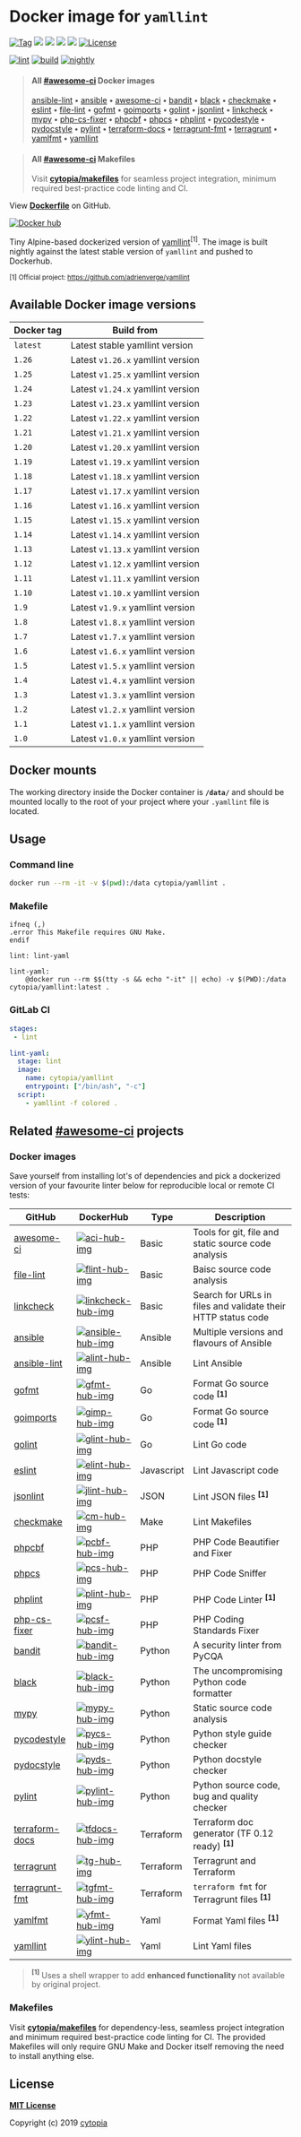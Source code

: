 # Docker image for `yamllint`

[![Tag](https://img.shields.io/github/tag/cytopia/docker-yamllint.svg)](https://github.com/cytopia/docker-yamllint/releases)
[![](https://images.microbadger.com/badges/version/cytopia/yamllint:latest.svg?&kill_cache=1)](https://microbadger.com/images/cytopia/yamllint:latest "yamllint")
[![](https://images.microbadger.com/badges/image/cytopia/yamllint:latest.svg?&kill_cache=1)](https://microbadger.com/images/cytopia/yamllint:latest "yamllint")
[![](https://img.shields.io/docker/pulls/cytopia/yamllint.svg)](https://hub.docker.com/r/cytopia/yamllint)
[![](https://img.shields.io/badge/github-cytopia%2Fdocker--yamllint-red.svg)](https://github.com/cytopia/docker-yamllint "github.com/cytopia/docker-yamllint")
[![License](https://img.shields.io/badge/license-MIT-%233DA639.svg)](https://opensource.org/licenses/MIT)

[![lint](https://github.com/cytopia/docker-yamllint/workflows/lint/badge.svg)](https://github.com/cytopia/docker-yamllint/actions?query=workflow%3Alint)
[![build](https://github.com/cytopia/docker-yamllint/workflows/build/badge.svg)](https://github.com/cytopia/docker-yamllint/actions?query=workflow%3Abuild)
[![nightly](https://github.com/cytopia/docker-yamllint/workflows/nightly/badge.svg)](https://github.com/cytopia/docker-yamllint/actions?query=workflow%3Anightly)

> #### All [#awesome-ci](https://github.com/topics/awesome-ci) Docker images
>
> [ansible-lint][alint-git-lnk] **•**
> [ansible][ansible-git-lnk] **•**
> [awesome-ci][aci-git-lnk] **•**
> [bandit][bandit-git-lnk] **•**
> [black][black-git-lnk] **•**
> [checkmake][cm-git-lnk] **•**
> [eslint][elint-git-lnk] **•**
> [file-lint][flint-git-lnk] **•**
> [gofmt][gfmt-git-lnk] **•**
> [goimports][gimp-git-lnk] **•**
> [golint][glint-git-lnk] **•**
> [jsonlint][jlint-git-lnk] **•**
> [linkcheck][linkcheck-git-lnk] **•**
> [mypy][mypy-git-lnk] **•**
> [php-cs-fixer][pcsf-git-lnk] **•**
> [phpcbf][pcbf-git-lnk] **•**
> [phpcs][pcs-git-lnk] **•**
> [phplint][plint-git-lnk] **•**
> [pycodestyle][pycs-git-lnk] **•**
> [pydocstyle][pyds-git-lnk] **•**
> [pylint][pylint-git-lnk] **•**
> [terraform-docs][tfdocs-git-lnk] **•**
> [terragrunt-fmt][tgfmt-git-lnk] **•**
> [terragrunt][tg-git-lnk] **•**
> [yamlfmt][yfmt-git-lnk] **•**
> [yamllint][ylint-git-lnk]

> #### All [#awesome-ci](https://github.com/topics/awesome-ci) Makefiles
>
> Visit **[cytopia/makefiles](https://github.com/cytopia/makefiles)** for seamless project integration, minimum required best-practice code linting and CI.

View **[Dockerfile](https://github.com/cytopia/docker-yamllint/blob/master/Dockerfile)** on GitHub.

[![Docker hub](http://dockeri.co/image/cytopia/yamllint?&kill_cache=1)](https://hub.docker.com/r/cytopia/yamllint)

Tiny Alpine-based dockerized version of [yamllint](https://github.com/adrienverge/yamllint)<sup>[1]</sup>.
The image is built nightly against the latest stable version of `yamllint` and pushed to Dockerhub.

<sup>[1] Official project: https://github.com/adrienverge/yamllint</sup>


## Available Docker image versions

| Docker tag | Build from |
|------------|------------|
| `latest`   | Latest stable yamllint version    |
| `1.26`     | Latest `v1.26.x` yamllint version |
| `1.25`     | Latest `v1.25.x` yamllint version |
| `1.24`     | Latest `v1.24.x` yamllint version |
| `1.23`     | Latest `v1.23.x` yamllint version |
| `1.22`     | Latest `v1.22.x` yamllint version |
| `1.21`     | Latest `v1.21.x` yamllint version |
| `1.20`     | Latest `v1.20.x` yamllint version |
| `1.19`     | Latest `v1.19.x` yamllint version |
| `1.18`     | Latest `v1.18.x` yamllint version |
| `1.17`     | Latest `v1.17.x` yamllint version |
| `1.16`     | Latest `v1.16.x` yamllint version |
| `1.15`     | Latest `v1.15.x` yamllint version |
| `1.14`     | Latest `v1.14.x` yamllint version |
| `1.13`     | Latest `v1.13.x` yamllint version |
| `1.12`     | Latest `v1.12.x` yamllint version |
| `1.11`     | Latest `v1.11.x` yamllint version |
| `1.10`     | Latest `v1.10.x` yamllint version |
| `1.9`      | Latest `v1.9.x` yamllint version  |
| `1.8`      | Latest `v1.8.x` yamllint version  |
| `1.7`      | Latest `v1.7.x` yamllint version  |
| `1.6`      | Latest `v1.6.x` yamllint version  |
| `1.5`      | Latest `v1.5.x` yamllint version  |
| `1.4`      | Latest `v1.4.x` yamllint version  |
| `1.3`      | Latest `v1.3.x` yamllint version  |
| `1.2`      | Latest `v1.2.x` yamllint version  |
| `1.1`      | Latest `v1.1.x` yamllint version  |
| `1.0`      | Latest `v1.0.x` yamllint version  |


## Docker mounts

The working directory inside the Docker container is **`/data/`** and should be mounted locally to
the root of your project where your `.yamllint` file is located.


## Usage

### Command line
```bash
docker run --rm -it -v $(pwd):/data cytopia/yamllint .
```

### Makefile
```make
ifneq (,)
.error This Makefile requires GNU Make.
endif

lint: lint-yaml

lint-yaml:
	@docker run --rm $$(tty -s && echo "-it" || echo) -v $(PWD):/data cytopia/yamllint:latest .
```

### GitLab CI
```yaml
stages:
 - lint

lint-yaml:
  stage: lint
  image:
    name: cytopia/yamllint
    entrypoint: ["/bin/ash", "-c"]
  script:
    - yamllint -f colored .
```


## Related [#awesome-ci](https://github.com/topics/awesome-ci) projects

### Docker images

Save yourself from installing lot's of dependencies and pick a dockerized version of your favourite
linter below for reproducible local or remote CI tests:

| GitHub | DockerHub | Type | Description |
|--------|-----------|------|-------------|
| [awesome-ci][aci-git-lnk]        | [![aci-hub-img]][aci-hub-lnk]         | Basic      | Tools for git, file and static source code analysis |
| [file-lint][flint-git-lnk]       | [![flint-hub-img]][flint-hub-lnk]     | Basic      | Baisc source code analysis |
| [linkcheck][linkcheck-git-lnk]   | [![linkcheck-hub-img]][flint-hub-lnk] | Basic      | Search for URLs in files and validate their HTTP status code |
| [ansible][ansible-git-lnk]       | [![ansible-hub-img]][ansible-hub-lnk] | Ansible    | Multiple versions and flavours of Ansible |
| [ansible-lint][alint-git-lnk]    | [![alint-hub-img]][alint-hub-lnk]     | Ansible    | Lint Ansible |
| [gofmt][gfmt-git-lnk]            | [![gfmt-hub-img]][gfmt-hub-lnk]       | Go         | Format Go source code **<sup>[1]</sup>** |
| [goimports][gimp-git-lnk]        | [![gimp-hub-img]][gimp-hub-lnk]       | Go         | Format Go source code **<sup>[1]</sup>** |
| [golint][glint-git-lnk]          | [![glint-hub-img]][glint-hub-lnk]     | Go         | Lint Go code |
| [eslint][elint-git-lnk]          | [![elint-hub-img]][elint-hub-lnk]     | Javascript | Lint Javascript code |
| [jsonlint][jlint-git-lnk]        | [![jlint-hub-img]][jlint-hub-lnk]     | JSON       | Lint JSON files **<sup>[1]</sup>** |
| [checkmake][cm-git-lnk]          | [![cm-hub-img]][cm-hub-lnk]           | Make       | Lint Makefiles |
| [phpcbf][pcbf-git-lnk]           | [![pcbf-hub-img]][pcbf-hub-lnk]       | PHP        | PHP Code Beautifier and Fixer |
| [phpcs][pcs-git-lnk]             | [![pcs-hub-img]][pcs-hub-lnk]         | PHP        | PHP Code Sniffer |
| [phplint][plint-git-lnk]         | [![plint-hub-img]][plint-hub-lnk]     | PHP        | PHP Code Linter **<sup>[1]</sup>** |
| [php-cs-fixer][pcsf-git-lnk]     | [![pcsf-hub-img]][pcsf-hub-lnk]       | PHP        | PHP Coding Standards Fixer |
| [bandit][bandit-git-lnk]         | [![bandit-hub-img]][bandit-hub-lnk]   | Python     | A security linter from PyCQA
| [black][black-git-lnk]           | [![black-hub-img]][black-hub-lnk]     | Python     | The uncompromising Python code formatter |
| [mypy][mypy-git-lnk]             | [![mypy-hub-img]][mypy-hub-lnk]       | Python     | Static source code analysis |
| [pycodestyle][pycs-git-lnk]      | [![pycs-hub-img]][pycs-hub-lnk]       | Python     | Python style guide checker |
| [pydocstyle][pyds-git-lnk]       | [![pyds-hub-img]][pyds-hub-lnk]       | Python     | Python docstyle checker |
| [pylint][pylint-git-lnk]         | [![pylint-hub-img]][pylint-hub-lnk]   | Python     | Python source code, bug and quality checker |
| [terraform-docs][tfdocs-git-lnk] | [![tfdocs-hub-img]][tfdocs-hub-lnk]   | Terraform  | Terraform doc generator (TF 0.12 ready) **<sup>[1]</sup>** |
| [terragrunt][tg-git-lnk]         | [![tg-hub-img]][tg-hub-lnk]           | Terraform  | Terragrunt and Terraform |
| [terragrunt-fmt][tgfmt-git-lnk]  | [![tgfmt-hub-img]][tgfmt-hub-lnk]     | Terraform  | `terraform fmt` for Terragrunt files **<sup>[1]</sup>** |
| [yamlfmt][yfmt-git-lnk]          | [![yfmt-hub-img]][yfmt-hub-lnk]       | Yaml       | Format Yaml files **<sup>[1]</sup>** |
| [yamllint][ylint-git-lnk]        | [![ylint-hub-img]][ylint-hub-lnk]     | Yaml       | Lint Yaml files |

> **<sup>[1]</sup>** Uses a shell wrapper to add **enhanced functionality** not available by original project.

[aci-git-lnk]: https://github.com/cytopia/awesome-ci
[aci-hub-img]: https://img.shields.io/docker/pulls/cytopia/awesome-ci.svg
[aci-hub-lnk]: https://hub.docker.com/r/cytopia/awesome-ci

[flint-git-lnk]: https://github.com/cytopia/docker-file-lint
[flint-hub-img]: https://img.shields.io/docker/pulls/cytopia/file-lint.svg
[flint-hub-lnk]: https://hub.docker.com/r/cytopia/file-lint

[linkcheck-git-lnk]: https://github.com/cytopia/docker-linkcheck
[linkcheck-hub-img]: https://img.shields.io/docker/pulls/cytopia/linkcheck.svg
[linkcheck-hub-lnk]: https://hub.docker.com/r/cytopia/linkcheck

[jlint-git-lnk]: https://github.com/cytopia/docker-jsonlint
[jlint-hub-img]: https://img.shields.io/docker/pulls/cytopia/jsonlint.svg
[jlint-hub-lnk]: https://hub.docker.com/r/cytopia/jsonlint

[ansible-git-lnk]: https://github.com/cytopia/docker-ansible
[ansible-hub-img]: https://img.shields.io/docker/pulls/cytopia/ansible.svg
[ansible-hub-lnk]: https://hub.docker.com/r/cytopia/ansible

[alint-git-lnk]: https://github.com/cytopia/docker-ansible-lint
[alint-hub-img]: https://img.shields.io/docker/pulls/cytopia/ansible-lint.svg
[alint-hub-lnk]: https://hub.docker.com/r/cytopia/ansible-lint

[gfmt-git-lnk]: https://github.com/cytopia/docker-gofmt
[gfmt-hub-img]: https://img.shields.io/docker/pulls/cytopia/gofmt.svg
[gfmt-hub-lnk]: https://hub.docker.com/r/cytopia/gofmt

[gimp-git-lnk]: https://github.com/cytopia/docker-goimports
[gimp-hub-img]: https://img.shields.io/docker/pulls/cytopia/goimports.svg
[gimp-hub-lnk]: https://hub.docker.com/r/cytopia/goimports

[glint-git-lnk]: https://github.com/cytopia/docker-golint
[glint-hub-img]: https://img.shields.io/docker/pulls/cytopia/golint.svg
[glint-hub-lnk]: https://hub.docker.com/r/cytopia/golint

[elint-git-lnk]: https://github.com/cytopia/docker-eslint
[elint-hub-img]: https://img.shields.io/docker/pulls/cytopia/eslint.svg
[elint-hub-lnk]: https://hub.docker.com/r/cytopia/eslint

[cm-git-lnk]: https://github.com/cytopia/docker-checkmake
[cm-hub-img]: https://img.shields.io/docker/pulls/cytopia/checkmake.svg
[cm-hub-lnk]: https://hub.docker.com/r/cytopia/checkmake

[pcbf-git-lnk]: https://github.com/cytopia/docker-phpcbf
[pcbf-hub-img]: https://img.shields.io/docker/pulls/cytopia/phpcbf.svg
[pcbf-hub-lnk]: https://hub.docker.com/r/cytopia/phpcbf

[pcs-git-lnk]: https://github.com/cytopia/docker-phpcs
[pcs-hub-img]: https://img.shields.io/docker/pulls/cytopia/phpcs.svg
[pcs-hub-lnk]: https://hub.docker.com/r/cytopia/phpcs

[plint-git-lnk]: https://github.com/cytopia/docker-phplint
[plint-hub-img]: https://img.shields.io/docker/pulls/cytopia/phplint.svg
[plint-hub-lnk]: https://hub.docker.com/r/cytopia/phplint

[pcsf-git-lnk]: https://github.com/cytopia/docker-php-cs-fixer
[pcsf-hub-img]: https://img.shields.io/docker/pulls/cytopia/php-cs-fixer.svg
[pcsf-hub-lnk]: https://hub.docker.com/r/cytopia/php-cs-fixer

[bandit-git-lnk]: https://github.com/cytopia/docker-bandit
[bandit-hub-img]: https://img.shields.io/docker/pulls/cytopia/bandit.svg
[bandit-hub-lnk]: https://hub.docker.com/r/cytopia/bandit

[black-git-lnk]: https://github.com/cytopia/docker-black
[black-hub-img]: https://img.shields.io/docker/pulls/cytopia/black.svg
[black-hub-lnk]: https://hub.docker.com/r/cytopia/black

[mypy-git-lnk]: https://github.com/cytopia/docker-mypy
[mypy-hub-img]: https://img.shields.io/docker/pulls/cytopia/mypy.svg
[mypy-hub-lnk]: https://hub.docker.com/r/cytopia/mypy

[pycs-git-lnk]: https://github.com/cytopia/docker-pycodestyle
[pycs-hub-img]: https://img.shields.io/docker/pulls/cytopia/pycodestyle.svg
[pycs-hub-lnk]: https://hub.docker.com/r/cytopia/pycodestyle

[pyds-git-lnk]: https://github.com/cytopia/docker-pydocstyle
[pyds-hub-img]: https://img.shields.io/docker/pulls/cytopia/pydocstyle.svg
[pyds-hub-lnk]: https://hub.docker.com/r/cytopia/pydocstyle

[pylint-git-lnk]: https://github.com/cytopia/docker-pylint
[pylint-hub-img]: https://img.shields.io/docker/pulls/cytopia/pylint.svg
[pylint-hub-lnk]: https://hub.docker.com/r/cytopia/pylint

[tfdocs-git-lnk]: https://github.com/cytopia/docker-terraform-docs
[tfdocs-hub-img]: https://img.shields.io/docker/pulls/cytopia/terraform-docs.svg
[tfdocs-hub-lnk]: https://hub.docker.com/r/cytopia/terraform-docs

[tg-git-lnk]: https://github.com/cytopia/docker-terragrunt
[tg-hub-img]: https://img.shields.io/docker/pulls/cytopia/terragrunt.svg
[tg-hub-lnk]: https://hub.docker.com/r/cytopia/terragrunt

[tgfmt-git-lnk]: https://github.com/cytopia/docker-terragrunt-fmt
[tgfmt-hub-img]: https://img.shields.io/docker/pulls/cytopia/terragrunt-fmt.svg
[tgfmt-hub-lnk]: https://hub.docker.com/r/cytopia/terragrunt-fmt

[yfmt-git-lnk]: https://github.com/cytopia/docker-yamlfmt
[yfmt-hub-img]: https://img.shields.io/docker/pulls/cytopia/yamlfmt.svg
[yfmt-hub-lnk]: https://hub.docker.com/r/cytopia/yamlfmt

[ylint-git-lnk]: https://github.com/cytopia/docker-yamllint
[ylint-hub-img]: https://img.shields.io/docker/pulls/cytopia/yamllint.svg
[ylint-hub-lnk]: https://hub.docker.com/r/cytopia/yamllint


### Makefiles

Visit **[cytopia/makefiles](https://github.com/cytopia/makefiles)** for dependency-less, seamless project integration and minimum required best-practice code linting for CI.
The provided Makefiles will only require GNU Make and Docker itself removing the need to install anything else.


## License

**[MIT License](LICENSE)**

Copyright (c) 2019 [cytopia](https://github.com/cytopia)
